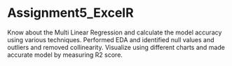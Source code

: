# Assignment5_ExcelR
Know about the Multi Linear Regression and calculate the model accuracy using various techniques. Performed EDA and identified null values and outliers and removed collinearity. Visualize using different charts and made accurate model by measuring R2 score. 
